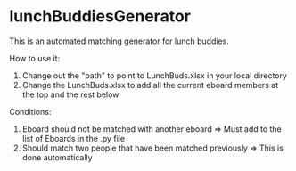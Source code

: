 # lunchBuddiesGenerator

This is an automated matching generator for lunch buddies.

How to use it:
1) Change out the "path" to point to LunchBuds.xlsx in your local directory
2) Change the LunchBuds.xlsx to add all the current eboard members at the top and the rest below

Conditions:
1) Eboard should not be matched with another eboard
  => Must add to the list of Eboards in the .py file
2) Should match two people that have been matched previously
  => This is done automatically
